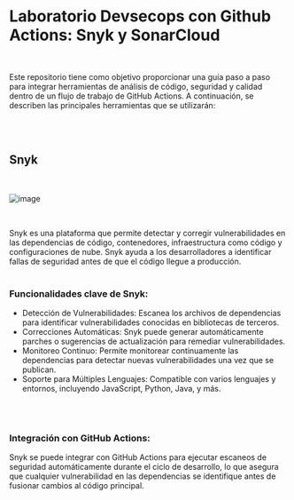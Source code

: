 

# Laboratorio Devsecops con Github Actions: Snyk y SonarCloud

<br>



Este repositorio tiene como objetivo proporcionar una guía paso a paso para integrar herramientas de análisis de código, seguridad y calidad dentro de un flujo de trabajo de GitHub Actions. A continuación, se describen las principales herramientas que se utilizarán:


<br>
<br>

## Snyk

<br>

![image](https://github.com/user-attachments/assets/03722a6e-6d4e-4c50-9ce7-4cbbbbf2abec)

<br>


Snyk es una plataforma que permite detectar y corregir vulnerabilidades en las dependencias de código, contenedores, infraestructura como código y configuraciones de nube. Snyk ayuda a los desarrolladores a identificar fallas de seguridad antes de que el código llegue a producción.
<br>
<br>
### Funcionalidades clave de Snyk:

* Detección de Vulnerabilidades: Escanea los archivos de dependencias para identificar vulnerabilidades conocidas en bibliotecas de terceros.
* Correcciones Automáticas: Snyk puede generar automáticamente parches o sugerencias de actualización para remediar vulnerabilidades.
* Monitoreo Continuo: Permite monitorear continuamente las dependencias para detectar nuevas vulnerabilidades una vez que se publican.
* Soporte para Múltiples Lenguajes: Compatible con varios lenguajes y entornos, incluyendo JavaScript, Python, Java, y más.
<br>
<br>

### Integración con GitHub Actions:
Snyk se puede integrar con GitHub Actions para ejecutar escaneos de seguridad automáticamente durante el ciclo de desarrollo, lo que asegura que cualquier vulnerabilidad en las dependencias se identifique antes de fusionar cambios al código principal.
<br>
<br>
